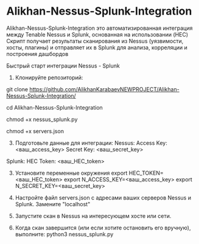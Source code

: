 # Alikhan-Nessus-Splunk-Integration
Alikhan-Nessus-Splunk-Integration  это  автоматизированная интеграция между Tenable Nessus и Splunk, основанная на использовании (HEC)  Скрипт  получает результаты сканирования из Nessus (уязвимости, хосты, плагины) и отправляет их в Splunk для анализа, корреляции и построения дашбордов

Быстрый старт интеграции Nessus - Splunk
1. Клонируйте репозиторий:

git clone https://github.com/AlikhanKarabaevNEWPROJECT/Alikhan-Nessus-Splunk-Integration/

cd Alikhan-Nessus-Splunk-Integration

chmod +x nessus_splunk.py

chmod +x servers.json



3. Подготовьте данные для интеграции:
Nessus:
Access Key: <ваш_access_key>
Secret Key: <ваш_secret_key>

Splunk:
HEC Token: <ваш_HEC_token>

3. Установите переменные окружения
export HEC_TOKEN=<ваш_HEC_token>
export N_ACCESS_KEY=<ваш_access_key>
export N_SECRET_KEY=<ваш_secret_key>

4. Настройте файл servers.json с адресами ваших серверов Nessus и Splunk.
Замените "localhost"

6. Запустите скан в Nessus на интересующем хосте или сети.
7. Когда скан завершится (или если хотите остановить его вручную), выполните:
python3 nessus_splunk.py

